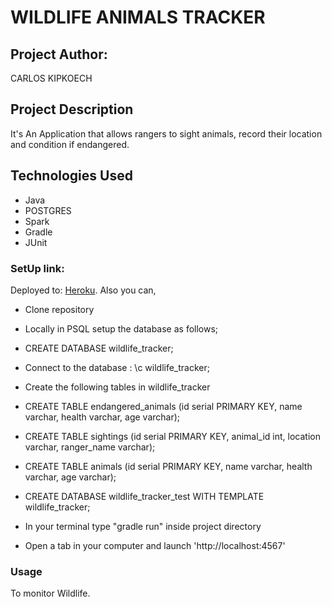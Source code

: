 # WILDLIFE ANIMALS TRACKER

## Project Author:
CARLOS KIPKOECH

## Project Description
It's An Application that allows rangers to sight animals, record their location and condition if endangered.

## Technologies Used
* Java
* POSTGRES
* Spark
* Gradle
* JUnit

### SetUp link:
Deployed to: [Heroku]().
Also you can,
* Clone repository
* Locally in PSQL setup the database as follows;

* CREATE DATABASE wildlife_tracker;
* Connect to the database : \c wildlife_tracker;
* Create the following tables in wildlife_tracker
* CREATE TABLE endangered_animals (id serial PRIMARY KEY, name varchar, health varchar, age varchar);
* CREATE TABLE sightings (id serial PRIMARY KEY, animal_id int, location varchar, ranger_name varchar);
* CREATE TABLE animals (id serial PRIMARY KEY, name varchar, health varchar, age varchar);
* CREATE DATABASE wildlife_tracker_test WITH TEMPLATE wildlife_tracker;


* In your terminal type "gradle run" inside project directory
* Open a tab in your computer and launch 'http://localhost:4567'


### Usage
To monitor Wildlife.

